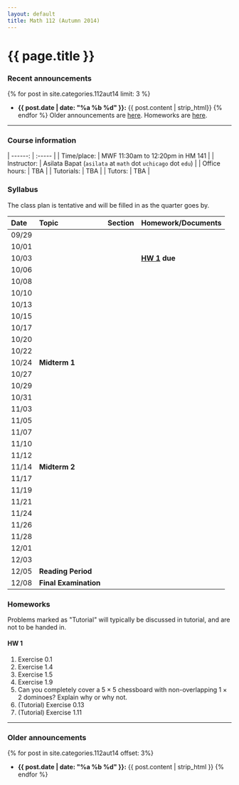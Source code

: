 ```yaml
---
layout: default
title: Math 112 (Autumn 2014)
---
```


# {{ page.title }}

### Recent announcements
{% for post in site.categories.112aut14 limit: 3 %}
* **{{ post.date | date: "%a %b %d" }}:** {{ post.content | strip_html}}
{% endfor %}
Older announcements are [here](#older-announcements). Homeworks are [here](#homeworks).

----

### Course information

<div class="infotable">

| ------:       | :-----                                                       |
| Time/place:   | MWF 11:30am to 12:20pm in HM 141                             |
| Instructor:   | Asilata Bapat (`asilata` at `math` dot `uchicago` dot `edu`) |
| Office hours: | TBA                                                          |
| Tutorials:    | TBA                                                          |
| Tutors:       | TBA                                                          |

</div>

### Syllabus
The class plan is tentative and will be filled in as the quarter goes by. 

<div class="classplan">

| Date  | Topic                 | Section | Homework/Documents    |
| :---  | :---                  | :---    | :---                  |
| 09/29 |                       |         |                       |
| 10/01 |                       |         |                       |
| 10/03 |                       |         | **[HW 1](#hw-1) due** |
| 10/06 |                       |         |                       |
| 10/08 |                       |         |                       |
| 10/10 |                       |         |                       |
| 10/13 |                       |         |                       |
| 10/15 |                       |         |                       |
| 10/17 |                       |         |                       |
| 10/20 |                       |         |                       |
| 10/22 |                       |         |                       |
| 10/24 | **Midterm 1**         |         |                       |
| 10/27 |                       |         |                       |
| 10/29 |                       |         |                       |
| 10/31 |                       |         |                       |
| 11/03 |                       |         |                       |
| 11/05 |                       |         |                       |
| 11/07 |                       |         |                       |
| 11/10 |                       |         |                       |
| 11/12 |                       |         |                       |
| 11/14 | **Midterm 2**         |         |                       |
| 11/17 |                       |         |                       |
| 11/19 |                       |         |                       |
| 11/21 |                       |         |                       |
| 11/24 |                       |         |                       |
| 11/26 |                       |         |                       |
| 11/28 |                       |         |                       |
| 12/01 |                       |         |                       |
| 12/03 |                       |         |                       |
| 12/05 | **Reading Period**    |         |                       |
| 12/08 | **Final Examination** |         |                       |

</div>

### Homeworks
Problems marked as "Tutorial" will typically be discussed in tutorial, and are not to be handed in.

#### HW 1
1. Exercise 0.1
1. Exercise 1.4
1. Exercise 1.5
1. Exercise 1.9
1. Can you completely cover a $5\times 5$ chessboard with non-overlapping $1\times 2$ dominoes? Explain why or why not.
1. (Tutorial) Exercise 0.13
1. (Tutorial) Exercise 1.11

----
### Older announcements
{% for post in site.categories.112aut14 offset: 3%}
* **{{ post.date | date: "%a %b %d" }}:** {{ post.content | strip_html }}
{% endfor %}
